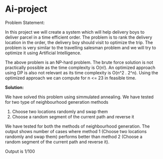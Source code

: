 # Ai-project

Problem Statement:

In this project we will create a system which will help delivery boys to deliver parcel in a time efficient order. The problem is to rank the delivery location in the order, the delivery boy should visit to optimize the trip. The problem is very similar to the travelling salesman problem and we will try to optimize it using Artificial Intelligence.

The above problem is an NP-hard problem. The brute force solution is not practically possible as the time complexity is O(n!). An optimized approach using DP is also not relevant as its time complexity is O(n^2 . 2^n). Using the optimized approach we can compute for n <= 23 in feasible time.


**Solution:**

We have solved this problem using simmulated annealing. We have tested for two type of neighbourhood generation methods

1. Choose two locations randomly and swap them
2. Choose a random segment of the current path and reverse it

We have tested for both the methods of neighbourhood generation. The output shows number of cases where method 1 (Choose two locations randomly and swap them) performs better than method 2 (Choose a random segment of the current path and reverse it).

Output is 1/100
